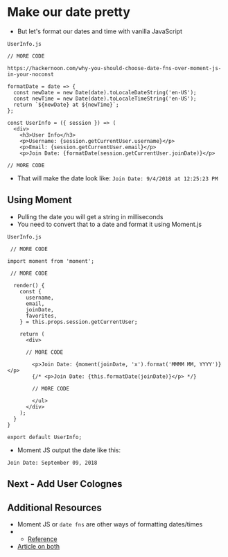 # Make our date pretty
* But let's format our dates and time with vanilla JavaScript

`UserInfo.js`

```
// MORE CODE

https://hackernoon.com/why-you-should-choose-date-fns-over-moment-js-in-your-noconst 

formatDate = date => {
  const newDate = new Date(date).toLocaleDateString('en-US');
  const newTime = new Date(date).toLocaleTimeString('en-US');
  return `${newDate} at ${newTime}`;
};

const UserInfo = ({ session }) => (
  <div>
    <h3>User Info</h3>
    <p>Username: {session.getCurrentUser.username}</p>
    <p>Email: {session.getCurrentUser.email}</p>
    <p>Join Date: {formatDate(session.getCurrentUser.joinDate)}</p>

// MORE CODE
```

* That will make the date look like: `Join Date: 9/4/2018 at 12:25:23 PM`

## Using Moment
* Pulling the date you will get a string in milliseconds
* You need to convert that to a date and format it using Moment.js

`UserInfo.js`

```
 // MORE CODE

import moment from 'moment';

 // MORE CODE

  render() {
    const {
      username,
      email,
      joinDate,
      favorites,
    } = this.props.session.getCurrentUser;

    return (
      <div>

      // MORE CODE

        <p>Join Date: {moment(joinDate, 'x').format('MMMM MM, YYYY')}</p>
        {/* <p>Join Date: {this.formatDate(joinDate)}</p> */}

        // MORE CODE

        </ul>
      </div>
    );
  }
}

export default UserInfo;
```

* Moment JS output the date like this:

```
Join Date: September 09, 2018
```

## Next - Add User Colognes

## Additional Resources
* Moment JS or `date fns` are other ways of formatting dates/times
* * [Reference](https://stackoverflow.com/questions/35184003/moment-js-convert-milliseconds-into-date-and-time)
* [Article on both](https://hackernoon.com/why-you-should-choose-date-fns-over-moment-js-in-your-nodejs-applications-116d1a709c43)
